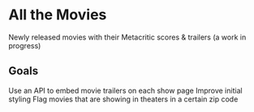 # All the Movies
Newly released movies with their Metacritic scores &amp; trailers (a work in progress)

## Goals
Use an API to embed movie trailers on each show page
Improve initial styling
Flag movies that are showing in theaters in a certain zip code
